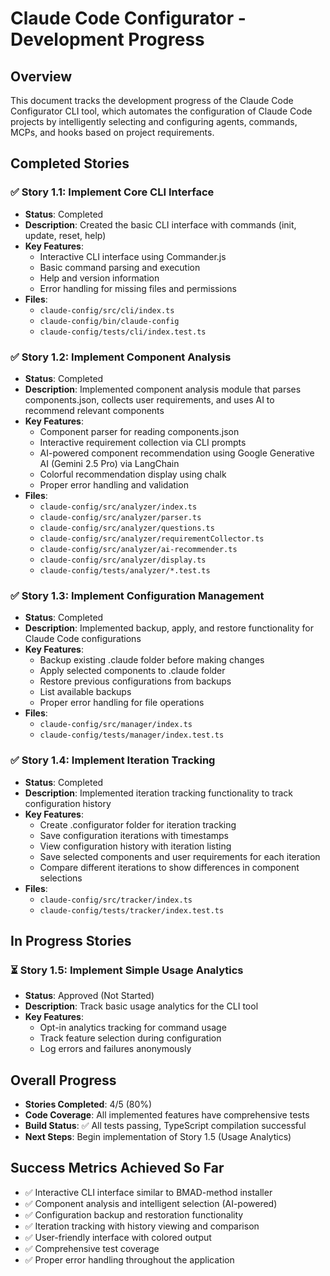 # Claude Code Configurator - Development Progress

## Overview
This document tracks the development progress of the Claude Code Configurator CLI tool, which automates the configuration of Claude Code projects by intelligently selecting and configuring agents, commands, MCPs, and hooks based on project requirements.

## Completed Stories

### ✅ Story 1.1: Implement Core CLI Interface
- **Status**: Completed
- **Description**: Created the basic CLI interface with commands (init, update, reset, help)
- **Key Features**:
  - Interactive CLI interface using Commander.js
  - Basic command parsing and execution
  - Help and version information
  - Error handling for missing files and permissions
- **Files**:
  - `claude-config/src/cli/index.ts`
  - `claude-config/bin/claude-config`
  - `claude-config/tests/cli/index.test.ts`

### ✅ Story 1.2: Implement Component Analysis
- **Status**: Completed
- **Description**: Implemented component analysis module that parses components.json, collects user requirements, and uses AI to recommend relevant components
- **Key Features**:
  - Component parser for reading components.json
  - Interactive requirement collection via CLI prompts
  - AI-powered component recommendation using Google Generative AI (Gemini 2.5 Pro) via LangChain
  - Colorful recommendation display using chalk
  - Proper error handling and validation
- **Files**:
  - `claude-config/src/analyzer/index.ts`
  - `claude-config/src/analyzer/parser.ts`
  - `claude-config/src/analyzer/questions.ts`
  - `claude-config/src/analyzer/requirementCollector.ts`
  - `claude-config/src/analyzer/ai-recommender.ts`
  - `claude-config/src/analyzer/display.ts`
  - `claude-config/tests/analyzer/*.test.ts`

### ✅ Story 1.3: Implement Configuration Management
- **Status**: Completed
- **Description**: Implemented backup, apply, and restore functionality for Claude Code configurations
- **Key Features**:
  - Backup existing .claude folder before making changes
  - Apply selected components to .claude folder
  - Restore previous configurations from backups
  - List available backups
  - Proper error handling for file operations
- **Files**:
  - `claude-config/src/manager/index.ts`
  - `claude-config/tests/manager/index.test.ts`

### ✅ Story 1.4: Implement Iteration Tracking
- **Status**: Completed
- **Description**: Implemented iteration tracking functionality to track configuration history
- **Key Features**:
  - Create .configurator folder for iteration tracking
  - Save configuration iterations with timestamps
  - View configuration history with iteration listing
  - Save selected components and user requirements for each iteration
  - Compare different iterations to show differences in component selections
- **Files**:
  - `claude-config/src/tracker/index.ts`
  - `claude-config/tests/tracker/index.test.ts`

## In Progress Stories

### ⏳ Story 1.5: Implement Simple Usage Analytics
- **Status**: Approved (Not Started)
- **Description**: Track basic usage analytics for the CLI tool
- **Key Features**:
  - Opt-in analytics tracking for command usage
  - Track feature selection during configuration
  - Log errors and failures anonymously

## Overall Progress
- **Stories Completed**: 4/5 (80%)
- **Code Coverage**: All implemented features have comprehensive tests
- **Build Status**: ✅ All tests passing, TypeScript compilation successful
- **Next Steps**: Begin implementation of Story 1.5 (Usage Analytics)

## Success Metrics Achieved So Far
- ✅ Interactive CLI interface similar to BMAD-method installer
- ✅ Component analysis and intelligent selection (AI-powered)
- ✅ Configuration backup and restoration functionality
- ✅ Iteration tracking with history viewing and comparison
- ✅ User-friendly interface with colored output
- ✅ Comprehensive test coverage
- ✅ Proper error handling throughout the application